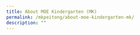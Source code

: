 ```yaml
---
title: About MOE Kindergarten (MK)
permalink: /mkpeitong/about-moe-kindergarten-mk/
description: ""
---
```

